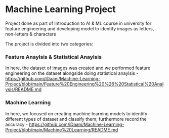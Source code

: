 # Machine Learning Project
 Project done as part of Introduction to AI & ML course in university for feature engineering and developing model to identify images as letters, non-letters & characters 

The project is divided into two categories:

### Feature Anaylsis & Statistical Anaylsis 
In here, the dataset of images was created and we performed feature engineering on the dataset alongside doing statistical anaylsis - https://github.com/iDaani/Machine-Learning-Project/blob/main/Feature%20Engineering%20%26%20Statistical%20Analysis/README.md

### Machine Learning
In here, we focused on creating machine learning models to identify different types of dataset and classify them; furthermore record the accuracy - https://github.com/iDaani/Machine-Learning-Project/blob/main/Machine%20Learning/README.md
